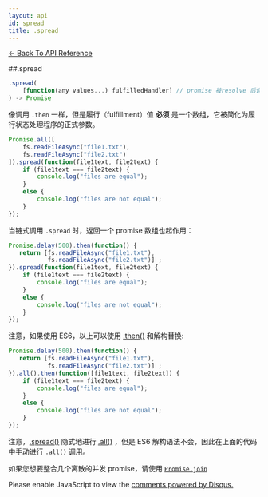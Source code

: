 ```yaml
---
layout: api
id: spread
title: .spread
---
```



[← Back To API Reference](/bluebird_cn/docs/api-reference.html)
<div class="api-code-section"><markdown>
##.spread

```js
.spread(
    [function(any values...) fulfilledHandler] // promise 被resolve 后调用
) -> Promise
```


像调用 `.then` 一样，但是履行（fulfillment）值 **必须** 是一个数组，它被简化为履行状态处理程序的正式参数。

```js
Promise.all([
    fs.readFileAsync("file1.txt"),
    fs.readFileAsync("file2.txt")
]).spread(function(file1text, file2text) {
    if (file1text === file2text) {
        console.log("files are equal");
    }
    else {
        console.log("files are not equal");
    }
});
```

当链式调用 `.spread` 时，返回一个 promise 数组也起作用：

```js
Promise.delay(500).then(function() {
   return [fs.readFileAsync("file1.txt"),
           fs.readFileAsync("file2.txt")] ;
}).spread(function(file1text, file2text) {
    if (file1text === file2text) {
        console.log("files are equal");
    }
    else {
        console.log("files are not equal");
    }
});
```

注意，如果使用 ES6，以上可以使用 [.then()](.) 和解构替换:

```js
Promise.delay(500).then(function() {
   return [fs.readFileAsync("file1.txt"),
           fs.readFileAsync("file2.txt")] ;
}).all().then(function([file1text, file2text]) {
    if (file1text === file2text) {
        console.log("files are equal");
    }
    else {
        console.log("files are not equal");
    }
});
```

注意，[.spread()](.) 隐式地进行 [.all()](.) ，但是 ES6 解构语法不会，因此在上面的代码中手动进行 `.all()` 调用。

如果您想要整合几个离散的并发 promise，请使用 [`Promise.join`](.)

</markdown></div>

<div id="disqus_thread"></div>
<script type="text/javascript">
    var disqus_title = ".spread";
    var disqus_shortname = "bluebirdjs";
    var disqus_identifier = "disqus-id-spread";

    (function() {
        var dsq = document.createElement("script"); dsq.type = "text/javascript"; dsq.async = true;
        dsq.src = "//" + disqus_shortname + ".disqus.com/embed.js";
        (document.getElementsByTagName("head")[0] || document.getElementsByTagName("body")[0]).appendChild(dsq);
    })();
</script>
<noscript>Please enable JavaScript to view the <a href="https://disqus.com/?ref_noscript" rel="nofollow">comments powered by Disqus.</a></noscript>
